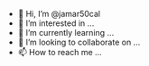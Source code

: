 - 👋 Hi, I’m @jamar50cal
- 👀 I’m interested in ...
- 🌱 I’m currently learning ...
- 💞️ I’m looking to collaborate on ...
- 📫 How to reach me ...

<!---
jamar50cal/jamar50cal is a ✨ special ✨ repository because its `README.md` (this file) appears on your GitHub profile.
You can click the Preview link to take a look at your changes.
--->
